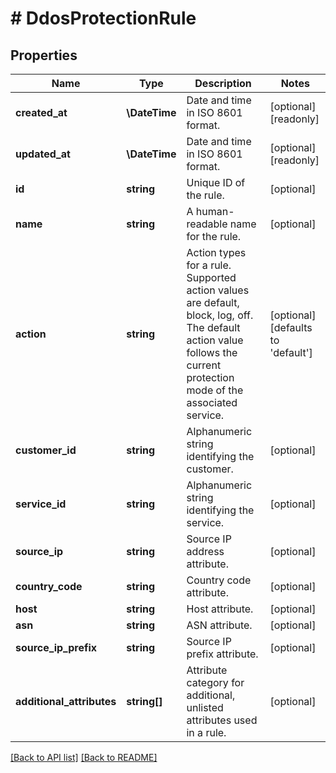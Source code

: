 # # DdosProtectionRule

## Properties

Name | Type | Description | Notes
------------ | ------------- | ------------- | -------------
**created_at** | **\DateTime** | Date and time in ISO 8601 format. | [optional] [readonly] 
**updated_at** | **\DateTime** | Date and time in ISO 8601 format. | [optional] [readonly] 
**id** | **string** | Unique ID of the rule. | [optional] 
**name** | **string** | A human-readable name for the rule. | [optional] 
**action** | **string** | Action types for a rule. Supported action values are default, block, log, off. The default action value follows the current protection mode of the associated service. | [optional]  [defaults to 'default']
**customer_id** | **string** | Alphanumeric string identifying the customer. | [optional] 
**service_id** | **string** | Alphanumeric string identifying the service. | [optional] 
**source_ip** | **string** | Source IP address attribute. | [optional] 
**country_code** | **string** | Country code attribute. | [optional] 
**host** | **string** | Host attribute. | [optional] 
**asn** | **string** | ASN attribute. | [optional] 
**source_ip_prefix** | **string** | Source IP prefix attribute. | [optional] 
**additional_attributes** | **string[]** | Attribute category for additional, unlisted attributes used in a rule. | [optional] 


[[Back to API list]](../../README.md#endpoints) [[Back to README]](../../README.md)
